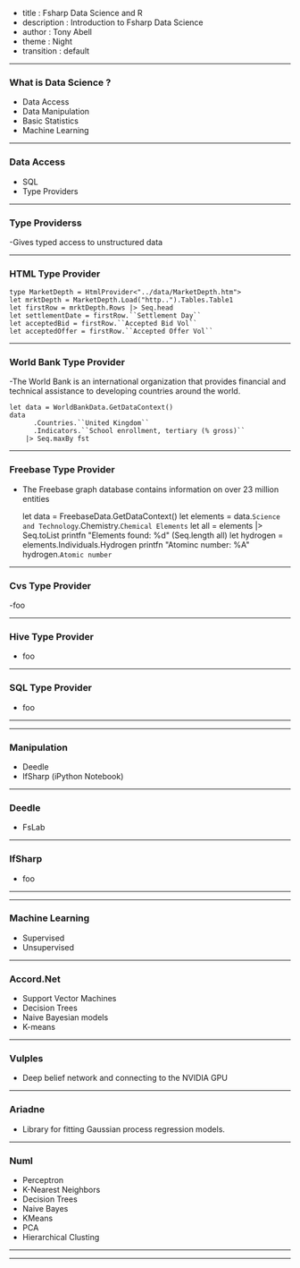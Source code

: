 ﻿- title : Fsharp Data Science and R
- description : Introduction to Fsharp Data Science
- author : Tony Abell
- theme : Night
- transition : default

***

### What is Data Science ?

- Data Access
- Data Manipulation 
- Basic Statistics 
- Machine Learning

***

### Data Access

- SQL
- Type Providers 

***

### Type Providerss 
-Gives typed access to unstructured data

---

###  HTML Type Provider 
    type MarketDepth = HtmlProvider<"../data/MarketDepth.htm">
    let mrktDepth = MarketDepth.Load("http..").Tables.Table1
    let firstRow = mrktDepth.Rows |> Seq.head
    let settlementDate = firstRow.``Settlement Day``
    let acceptedBid = firstRow.``Accepted Bid Vol``
    let acceptedOffer = firstRow.``Accepted Offer Vol``

---

###  World Bank Type Provider
-The World Bank is an international organization that provides financial and technical assistance to developing countries around the world.
    
    let data = WorldBankData.GetDataContext()
    data
          .Countries.``United Kingdom``
          .Indicators.``School enrollment, tertiary (% gross)``
        |> Seq.maxBy fst

---

###  Freebase Type Provider
- The Freebase graph database contains information on over 23 million entities


    let data = FreebaseData.GetDataContext()
    let elements = data.``Science and Technology``.Chemistry.``Chemical Elements``
    let all = elements |> Seq.toList
    printfn "Elements found: %d" (Seq.length all)
    let hydrogen = elements.Individuals.Hydrogen
    printfn "Atominc number: %A" hydrogen.``Atomic number``


---

###  Cvs Type Provider
-foo

---

###  Hive Type Provider
- foo

---

###  SQL Type Provider
- foo

---

***

### Manipulation 
- Deedle
- IfSharp (iPython Notebook)

---

### Deedle
- FsLab

---

### IfSharp

- foo

---

***

### Machine Learning  
- Supervised 
- Unsupervised 

---


###  Accord.Net

- Support Vector Machines
- Decision Trees
- Naive Bayesian models
- K-means

---


###  Vulples

- Deep belief network and connecting to the NVIDIA GPU 

---

###  Ariadne 

- Library for fitting Gaussian process regression models.

---

###  Numl  

- Perceptron
- K-Nearest Neighbors
- Decision Trees
- Naive Bayes 
- KMeans
- PCA
- Hierarchical Clusting

---

***




